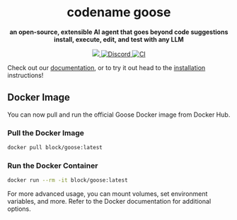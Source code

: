 <h1 align="center">
codename goose
</h1>

<p align="center">
  <strong>an open-source, extensible AI agent that goes beyond code suggestions<br>install, execute, edit, and test with any LLM</strong>
</p>

<p align="center">
  <a href="https://opensource.org/licenses/Apache-2.0">
    <img src="https://img.shields.io/badge/License-Apache_2.0-blue.svg">
  </a>
  <a href="https://discord.gg/7GaTvbDwga">
    <img src="https://img.shields.io/discord/1287729918100246654?logo=discord&logoColor=white&label=Join+Us&color=blueviolet" alt="Discord">
  </a>
  <a href="https://github.com/block/goose/actions/workflows/ci.yml">
     <img src="https://img.shields.io/github/actions/workflow/status/block/goose/ci.yml?branch=main" alt="CI">
  </a>
</p>

Check out our [documentation](https://block.github.io/goose), or to try it out head to the [installation](https://block.github.io/goose/docs/getting-started/installation) instructions!

## Docker Image

You can now pull and run the official Goose Docker image from Docker Hub.

### Pull the Docker Image

```sh
docker pull block/goose:latest
```

### Run the Docker Container

```sh
docker run --rm -it block/goose:latest
```

For more advanced usage, you can mount volumes, set environment variables, and more. Refer to the Docker documentation for additional options.
